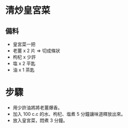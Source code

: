 # 清炒皇宮菜

## 備料

 * 皇宮菜一把
 * 老薑 x 2 片 => 切成條狀
 * 枸杞 x 少許
 * 塩 x 2 平匙
 * 油 x 1 茶匙

# 步驟

 * 用少許油將將老薑爆香。
 * 加入 100 c.c 的水、枸杞、塩煮 5 分鐘讓味道釋放出來。
 * 放入皇宮菜，悶煮 3 分鐘。
